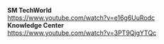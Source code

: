 **SM TechWorld**
<br/>
https://www.youtube.com/watch?v=e16g6UuRodc
<br/>
**Knowledge Center**
<br/>
https://www.youtube.com/watch?v=3PT9QjgYTQc

